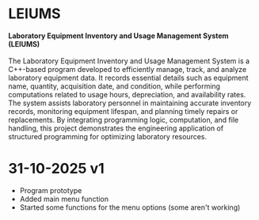 # LEIUMS
**Laboratory Equipment Inventory and Usage Management System (LEIUMS)** <br><br>
  The Laboratory Equipment Inventory and Usage Management System is a C++-based program developed to efficiently manage, track, and analyze laboratory equipment data. It records essential details such as equipment name, quantity, acquisition date, and condition, while performing computations related to usage hours, depreciation, and availability rates. The system assists laboratory personnel in maintaining accurate inventory records, monitoring equipment lifespan, and planning timely repairs or replacements. By integrating programming logic, computation, and file handling, this project demonstrates the engineering application of structured programming for optimizing laboratory resources.

# 31-10-2025 v1
  - Program prototype <br>
  - Added main menu function <br>
  - Started some functions for the menu options (some aren't working) <br>
